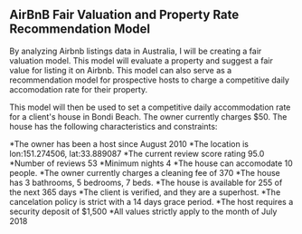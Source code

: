 ## AirBnB Fair Valuation and Property Rate Recommendation Model

By analyzing Airbnb listings data in Australia, I will be creating a fair valuation model. This model will evaluate a property and suggest a fair value for listing it on Airbnb. This model can also serve as a recommendation model for prospective hosts to charge a competitive daily accomodation rate for their property.

This model will then be used to set a competitive daily accommodation rate for a client's house in Bondi Beach. The owner currently charges $50. The house has the following characteristics and constraints:

*The owner has been a host since August 2010
*The location is lon:151.274506, lat:33.889087
*The current review score rating 95.0
*Number of reviews 53
*Minimum nights 4
*The house can accomodate 10 people.
*The owner currently charges a cleaning fee of 370
*The house has 3 bathrooms, 5 bedrooms, 7 beds.
*The house is available for 255 of the next 365 days
*The client is verified, and they are a superhost.
*The cancelation policy is strict with a 14 days grace period.
*The host requires a security deposit of $1,500
*All values strictly apply to the month of July 2018
